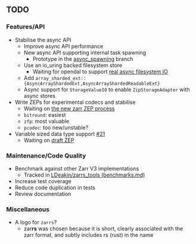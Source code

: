 ## TODO

### Features/API
- Stabilise the async API
    - Improve async API performance
    - New async API supporting internal task spawning
        - Prototype in the [async_spawning](https://github.com/LDeakin/zarrs_tools/tree/async_spawning) branch
    - Use an io_uring backed filesystem store
        - Waiting for opendal to support [real async filesystem IO](https://github.com/apache/opendal/issues/4520)
    - Add `array_sharded_ext::{AsyncArrayShardedExt,AsyncArrayShardedReadableExt}`
    - Async support for `StorageValueIO` to enable `ZipStorageAdapter` with async stores
- Write ZEPs for experimental codecs and stabilise
  - Waiting on [the new zarr ZEP process](https://github.com/zarr-developers/zeps/pull/59)
  - `bitround`: easiest
  - `zfp`: most valuable
  - `pcodec`: too new/unstable?
- Variable sized data type support [#21](https://github.com/LDeakin/zarrs/issues/21)
  - Waiting on [draft ZEP](https://github.com/zarr-developers/zeps/pull/47)

### Maintenance/Code Quality
- Benchmark against other Zarr V3 implementations
  - Tracked in [LDeakin/zarrs_tools (benchmarks.md)](https://github.com/LDeakin/zarrs_tools/blob/main/docs/benchmarks.md)
- Increase test coverage
- Reduce code duplication in tests
- Review documentation

### Miscellaneous
- A logo for `zarrs`?
  - zar**rs** was chosen because it is short, clearly associated with the zarr format, and subtly includes rs (rust) in the name
